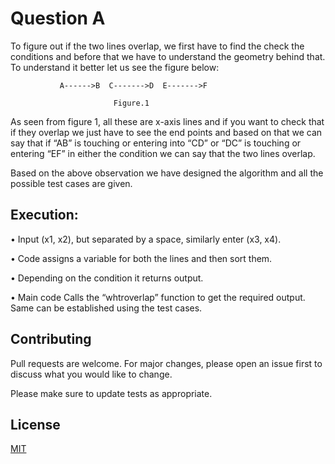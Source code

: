 # Question A

To figure out if the two lines overlap, we first have to find the check the conditions and before that we have to understand the geometry behind that. To understand it better let us see the figure below:

               A------>B  C------->D  E------->F
            
                           Figure.1

As seen from figure 1, all these are x-axis lines and if you want to check that if they overlap we just have to see the end points and based on that we can say that if “AB” is touching or entering into “CD” or “DC” is touching or entering “EF” in either the condition we can say that the two lines overlap.

Based on the above observation we have designed the algorithm and all the possible test cases are given.


## Execution: 

•	Input (x1, x2), but separated by a space, similarly enter (x3, x4).

•	Code assigns a variable for both the lines and then sort them.

•	Depending on the condition it returns output.

•	Main code Calls the “whtroverlap” function to get the required output. Same can be established using the test cases.


## Contributing
Pull requests are welcome. For major changes, please open an issue first to discuss what you would like to change.

Please make sure to update tests as appropriate.

## License
[MIT](https://choosealicense.com/licenses/mit/)